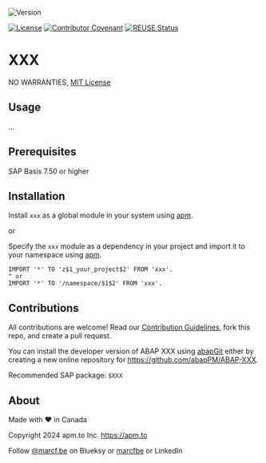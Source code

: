 ![Version](https://img.shields.io/endpoint?url=https://shield.abap.space/version-shield-json/github/abapPM/ABAP-XXX/src/zcl_XXX.clas.abap/c_version&label=Version&color=blue)

[![License](https://img.shields.io/github/license/abapPM/ABAP-XXX?label=License&color=success)](https://github.com/abapPM/ABAP-XXX/blob/main/LICENSE)
[![Contributor Covenant](https://img.shields.io/badge/Contributor%20Covenant-2.1-4baaaa.svg?color=success)](https://github.com/abapPM/.github/blob/main/CODE_OF_CONDUCT.md)
[![REUSE Status](https://api.reuse.software/badge/github.com/abapPM/ABAP-XXX)](https://api.reuse.software/info/github.com/abapPM/ABAP-XXX)

# XXX



NO WARRANTIES, [MIT License](https://github.com/abapPM/ABAP-XXX/blob/main/LICENSE)

## Usage

...

## Prerequisites

SAP Basis 7.50 or higher

## Installation

Install `xxx` as a global module in your system using [apm](https://abappm.com).

or

Specify the `xxx` module as a dependency in your project and import it to your namespace using [apm](https://abappm.com).

```abap
IMPORT '*' TO 'z$1_your_project$2' FROM 'xxx'.
" or
IMPORT '*' TO '/namespace/$1$2' FROM 'xxx'.
```

## Contributions

All contributions are welcome! Read our [Contribution Guidelines](https://github.com/abapPM/ABAP-XXX/blob/main/CONTRIBUTING.md), fork this repo, and create a pull request.

You can install the developer version of ABAP XXX using [abapGit](https://github.com/abapGit/abapGit) either by creating a new online repository for https://github.com/abapPM/ABAP-XXX.

Recommended SAP package: `$XXX`

## About

Made with ❤️ in Canada

Copyright 2024 apm.to Inc. <https://apm.to>

Follow [@marcf.be](https://bsky.app/profile/marcf.be) on Blueksy or [marcfbe](https://linkedin.com/in/marcfbe) or LinkedIn
